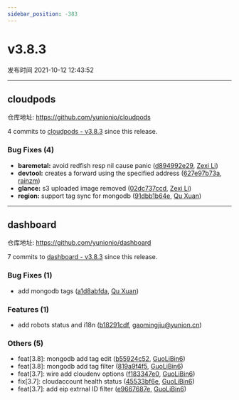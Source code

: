 ```yaml
---
sidebar_position: -383
---
```


# v3.8.3

发布时间 2021-10-12 12:43:52

-----

## cloudpods

仓库地址: https://github.com/yunionio/cloudpods

4 commits to [cloudpods - v3.8.3] since this release.

### Bug Fixes (4)
- **baremetal:** avoid redfish resp nil cause panic ([d894992e29](https://github.com/yunionio/cloudpods/commit/d894992e29956071b948ccfe610a5cf9e188d237), [Zexi Li](mailto:zexi.li@icloud.com))
- **devtool:** creates a forward using the specified address ([627e97b73a](https://github.com/yunionio/cloudpods/commit/627e97b73ae2d0e051a298954d143adb9b30e3d5), [rainzm](mailto:mjoycarry@gmail.com))
- **glance:** s3 uploaded image removed ([02dc737ccd](https://github.com/yunionio/cloudpods/commit/02dc737ccd695015a0b6e5eb36cef02310e865dd), [Zexi Li](mailto:zexi.li@icloud.com))
- **region:** support tag sync for mongodb ([91dbb1b64e](https://github.com/yunionio/cloudpods/commit/91dbb1b64edc3d7cfdb090769a415336def9ba30), [Qu Xuan](mailto:quxuan@yunionyun.com))

[cloudpods - v3.8.3]: https://github.com/yunionio/cloudpods/compare/v3.8.2...v3.8.3
-----

## dashboard

仓库地址: https://github.com/yunionio/dashboard

7 commits to [dashboard - v3.8.3] since this release.

### Bug Fixes (1)
- add mongodb tags ([a1d8abfda](https://github.com/yunionio/dashboard/commit/a1d8abfda7a4cf0e7ff2e13afc54c89e21b360af), [Qu Xuan](mailto:quxuan@yunionyun.com))

### Features (1)
- add robots status and i18n ([b18291cdf](https://github.com/yunionio/dashboard/commit/b18291cdf0d73ec46dd77554e198cabc53d6e68a), [gaomingjiu@yunion.cn](mailto:gaomingjiu@yunion.cn))

### Others (5)
- feat[3.8]: mongodb add tag edit ([b55924c52](https://github.com/yunionio/dashboard/commit/b55924c52e4a57c6ddc4f4165b41a2bbe4602541), [GuoLiBin6](mailto:782518577@qq.com))
- feat[3.8]: mongodb add tag filter ([819a9f4f5](https://github.com/yunionio/dashboard/commit/819a9f4f520f3da079e2b6346cbed084d5f1aa6c), [GuoLiBin6](mailto:782518577@qq.com))
- feat[3.7]: wire add cloudenv options ([f183347e0](https://github.com/yunionio/dashboard/commit/f183347e0b7b2b5ea76f1d74b8be1cdb4bb5c47f), [GuoLiBin6](mailto:782518577@qq.com))
- fix[3.7]: cloudaccount health status ([45533bf6e](https://github.com/yunionio/dashboard/commit/45533bf6eebd8b7e068ea7ed6d52a542e1d5b7ca), [GuoLiBin6](mailto:782518577@qq.com))
- feat[3.7]: add eip extrnal ID filter ([e9667687e](https://github.com/yunionio/dashboard/commit/e9667687e345d5715ea27571265052d6ba8b10ec), [GuoLiBin6](mailto:782518577@qq.com))

[dashboard - v3.8.3]: https://github.com/yunionio/dashboard/compare/v3.8.2...v3.8.3

